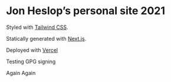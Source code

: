 # Jon Heslop’s personal site 2021

Styled with [Tailwind CSS].

Statically generated with [Next.js].

Deployed with [Vercel]

Testing GPG signing

Again
Again

[tailwind css]: https://tailwindcss.com/
[next.js]: https://nextjs.org/
[vercel]: https://vercel.com/
